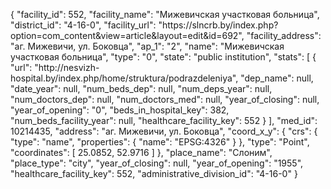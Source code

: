 {
    "facility_id": 552,
    "facility_name": "Мижевичская участковая больница",
    "district_id": "4-16-0",
    "facility_url": "https:\/\/slncrb.by\/index.php?option=com_content&view=article&layout=edit&id=692",
    "facility_address": "аг. Мижевичи, ул. Боковца",
    "ap_1": "2",
    "name": "Мижевичская участковая больница",
    "type": "0",
    "state": "public institution",
    "stats": [
        {
            "url": "http:\/\/nesvizh-hospital.by\/index.php\/home\/struktura\/podrazdeleniya",
            "dep_name": null,
            "date_year": null,
            "num_beds_dep": null,
            "num_deps_year": null,
            "num_doctors_dep": null,
            "num_doctors_med": null,
            "year_of_closing": null,
            "year_of_opening": "0",
            "beds_in_hospital_key": 382,
            "num_beds_facility_year": null,
            "healthcare_facility_key": 552
        }
    ],
    "med_id": 10214435,
    "address": "аг. Мижевичи, ул. Боковца",
    "coord_x_y": {
        "crs": {
            "type": "name",
            "properties": {
                "name": "EPSG:4326"
            }
        },
        "type": "Point",
        "coordinates": [
            25.0852,
            52.9716
        ]
    },
    "place_name": "Слоним",
    "place_type": "city",
    "year_of_closing": null,
    "year_of_opening": "1955",
    "healthcare_facility_key": 552,
    "administrative_division_id": "4-16-0"
}